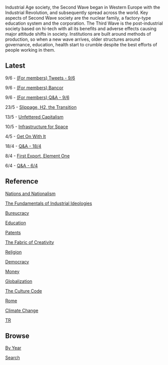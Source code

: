 
Industrial Age society, the Second Wave began in Western Europe with
the Industrial Revolution, and subsequently spread across the
world. Key aspects of Second Wave society are the nuclear family, a
factory-type education system and the corporation. The Third Wave is
the post-industrial society based on hi-tech with all its benefits and
adverse effects causing major attitude shifts in society. Institutions
are built around methods of production, so when a new wave arrives,
older structures around governance, education, health start to crumble
despite the best efforts of people working in them.

## Latest

9/6 - [(For members) Tweets - 9/6](https://thirdwave-members.herokuapp.com/view/tweets-0906.md)

9/6 - [(For members) Bancor](https://thirdwave-members.herokuapp.com/view/bancor.md)

9/6 - [(For members) Q&A - 9/6](https://thirdwave-members.herokuapp.com/view/qa-0906.md)

23/5 - [Slippage, H2, the Transition](/2019/05/slippage.md)

13/5 - [Unfettered Capitalism](/2019/05/unfettered.md)

10/5 - [Infrastructure for Space](/2019/05/oneill.md)

4/5 - [Get On With It](/2019/05/geton.md)

18/4 - [Q&A - 18/4](/2019/04/qa-1804.md)

8/4 - [First Export, Element One](/2019/04/h2x.md)

6/4 - [Q&A - 6/4](/2019/04/qa-0604.md)


## Reference

[Nations and Nationalism](/2013/02/allegiance-of-peon.md)

[The Fundamentals of Industrial Ideologies](/2011/04/fundamentals-of-industrial-ideologies.md)

[Bureucracy](/2011/02/bureucracy.md)

[Education](2017/09/education.md)

[Patents](/2018/09/patents.md)

[The Fabric of Creativity](/2012/05/fabric-of-creativity.md)

[Religion](/2015/04/q-274.md)

[Democracy](/2016/11/democracy.md)

[Money](/2018/05/quantity-theory-of-money.md)

[Globalization](/2018/09/the-myth-of-liberal-international-order.md)

[The Culture Code](/2014/06/the-culture-code.md)

[Rome](/2017/12/rome.md)

[Climate Change](/2018/12/climate.md)

[TR](../tr)

## Browse

[By Year](years.md)

[Search](search.html)



				   